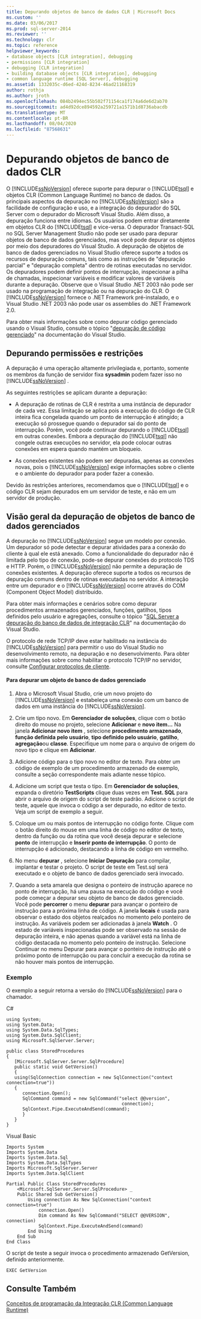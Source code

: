 ```yaml
---
title: Depurando objetos de banco de dados CLR | Microsoft Docs
ms.custom: ''
ms.date: 03/06/2017
ms.prod: sql-server-2014
ms.reviewer: ''
ms.technology: clr
ms.topic: reference
helpviewer_keywords:
- database objects [CLR integration], debugging
- permissions [CLR integration]
- debugging [CLR integration]
- building database objects [CLR integration], debugging
- common language runtime [SQL Server], debugging
ms.assetid: 1332035c-d6ed-424d-8234-46ad21168319
author: rothja
ms.author: jroth
ms.openlocfilehash: 084b2494ec55b502f71154ca1f174a6de6d2ab70
ms.sourcegitcommit: ad4d92dce894592a259721a1571b1d8736abacdb
ms.translationtype: MT
ms.contentlocale: pt-BR
ms.lasthandoff: 08/04/2020
ms.locfileid: "87568631"
---
```

# <a name="debugging-clr-database-objects"></a>Depurando objetos de banco de dados CLR
  O [!INCLUDE[ssNoVersion](../../../includes/ssnoversion-md.md)] oferece suporte para depurar o [!INCLUDE[tsql](../../../includes/tsql-md.md)] e objetos CLR (Common Language Runtime) no banco de dados. Os principais aspectos da depuração no [!INCLUDE[ssNoVersion](../../../includes/ssnoversion-md.md)] são a facilidade de configuração e uso, e a integração do depurador do SQL Server com o depurador do Microsoft Visual Studio. Além disso, a depuração funciona entre idiomas. Os usuários podem entrar diretamente em objetos CLR do [!INCLUDE[tsql](../../../includes/tsql-md.md)] e vice-versa. O depurador Transact-SQL no SQL Server Management Studio não pode ser usado para depurar objetos de banco de dados gerenciados, mas você pode depurar os objetos por meio dos depuradores do Visual Studio. A depuração de objetos de banco de dados gerenciados no Visual Studio oferece suporte a todos os recursos de depuração comuns, tais como as instruções de "depuração parcial" e "depuração completa" dentro de rotinas executadas no servidor. Os depuradores podem definir pontos de interrupção, inspecionar a pilha de chamadas, inspecionar variáveis e modificar valores de variáveis durante a depuração. Observe que o Visual Studio .NET 2003 não pode ser usado na programação de integração ou na depuração do CLR. O [!INCLUDE[ssNoVersion](../../../includes/ssnoversion-md.md)] fornece o .NET Framework pré-instalado, e o Visual Studio .NET 2003 não pode usar os assemblies do .NET Framework 2.0.  
  
 Para obter mais informações sobre como depurar código gerenciado usando o Visual Studio, consulte o tópico "[depuração de código gerenciado](https://go.microsoft.com/fwlink/?LinkId=120377)" na documentação do Visual Studio.  
  
## <a name="debugging-permissions-and-restrictions"></a>Depurando permissões e restrições  
 A depuração é uma operação altamente privilegiada e, portanto, somente os membros da função de servidor fixa **sysadmin** podem fazer isso no [!INCLUDE[ssNoVersion](../../../includes/ssnoversion-md.md)] .  
  
 As seguintes restrições se aplicam durante a depuração:  
  
-   A depuração de rotinas de CLR é restrita a uma instância de depurador de cada vez. Essa limitação se aplica pois a execução do código de CLR inteira fica congelada quando um ponto de interrupção é atingido; a execução só prossegue quando o depurador sai do ponto de interrupção. Porém, você pode continuar depurando o [!INCLUDE[tsql](../../../includes/tsql-md.md)] em outras conexões. Embora a depuração do [!INCLUDE[tsql](../../../includes/tsql-md.md)] não congele outras execuções no servidor, ela pode colocar outras conexões em espera quando mantém um bloqueio.  
  
-   As conexões existentes não podem ser depuradas, apenas as conexões novas, pois o [!INCLUDE[ssNoVersion](../../../includes/ssnoversion-md.md)] exige informações sobre o cliente e o ambiente do depurador para poder fazer a conexão.  
  
 Devido às restrições anteriores, recomendamos que o [!INCLUDE[tsql](../../../includes/tsql-md.md)] e o código CLR sejam depurados em um servidor de teste, e não em um servidor de produção.  
  
## <a name="overview-of-debugging-managed-database-objects"></a>Visão geral da depuração de objetos de banco de dados gerenciados  
 A depuração no [!INCLUDE[ssNoVersion](../../../includes/ssnoversion-md.md)] segue um modelo por conexão. Um depurador só pode detectar e depurar atividades para a conexão do cliente à qual ele está anexado. Como a funcionalidade do depurador não é limitada pelo tipo de conexão, pode-se depurar conexões do protocolo TDS e HTTP. Porém, o [!INCLUDE[ssNoVersion](../../../includes/ssnoversion-md.md)] não permite a depuração de conexões existentes. A depuração oferece suporte a todos os recursos de depuração comuns dentro de rotinas executadas no servidor. A interação entre um depurador e o [!INCLUDE[ssNoVersion](../../../includes/ssnoversion-md.md)] ocorre através do COM (Component Object Model) distribuído.  
  
 Para obter mais informações e cenários sobre como depurar procedimentos armazenados gerenciados, funções, gatilhos, tipos definidos pelo usuário e agregações, consulte o tópico "[SQL Server a depuração do banco de dados de integração CLR](https://go.microsoft.com/fwlink/?LinkId=120378)" na documentação do Visual Studio.  
  
 O protocolo de rede TCP/IP deve estar habilitado na instância do [!INCLUDE[ssNoVersion](../../../includes/ssnoversion-md.md)] para permitir o uso do Visual Studio no desenvolvimento remoto, na depuração e no desenvolvimento. Para obter mais informações sobre como habilitar o protocolo TCP/IP no servidor, consulte [Configurar protocolos de cliente](../../database-engine/configure-windows/configure-client-protocols.md).  
  
#### <a name="to-debug-a-managed-database-object"></a>Para depurar um objeto de banco de dados gerenciado  
  
1.  Abra o Microsoft Visual Studio, crie um novo projeto do [!INCLUDE[ssNoVersion](../../../includes/ssnoversion-md.md)] e estabeleça uma conexão com um banco de dados em uma instância do [!INCLUDE[ssNoVersion](../../../includes/ssnoversion-md.md)].  
  
2.  Crie um tipo novo. Em **Gerenciador de soluções**, clique com o botão direito do mouse no projeto, selecione **Adicionar** e **novo item...** Na janela **Adicionar novo item** , selecione **procedimento armazenado**, **função definida pelo usuário**, **tipo definido pelo usuário**, **gatilho**, **agregação**ou **classe**. Especifique um nome para o arquivo de origem do novo tipo e clique em **Adicionar**.  
  
3.  Adicione código para o tipo novo no editor de texto. Para obter um código de exemplo de um procedimento armazenado de exemplo, consulte a seção correspondente mais adiante nesse tópico.  
  
4.  Adicione um script que testa o tipo. Em **Gerenciador de soluções**, expanda o diretório **TestScripts** clique duas vezes em **Test. SQL** para abrir o arquivo de origem do script de teste padrão. Adicione o script de teste, aquele que invoca o código a ser depurado, no editor de texto. Veja um script de exemplo a seguir.  
  
5.  Coloque um ou mais pontos de interrupção no código fonte. Clique com o botão direito do mouse em uma linha de código no editor de texto, dentro da função ou da rotina que você deseja depurar e selecione **ponto** de interrupção e **Inserir ponto de interrupção**. O ponto de interrupção é adicionado, destacando a linha de código em vermelho.  
  
6.  No menu **depurar** , selecione **Iniciar Depuração** para compilar, implantar e testar o projeto. O script de teste em Test.sql será executado e o objeto de banco de dados gerenciado será invocado.  
  
7.  Quando a seta amarela que designa o ponteiro de instrução aparece no ponto de interrupção, há uma pausa na execução do código e você pode começar a depurar seu objeto de banco de dados gerenciado. Você pode **percorrer** o menu **depurar** para avançar o ponteiro de instrução para a próxima linha de código. A janela **locais** é usada para observar o estado dos objetos realçados no momento pelo ponteiro de instrução. As variáveis podem ser adicionadas à janela **Watch** . O estado de variáveis inspecionadas pode ser observado na sessão de depuração inteira, e não apenas quando a variável está na linha de código destacada no momento pelo ponteiro de instrução. Selecione Continuar no menu Depurar para avançar o ponteiro de instrução até o próximo ponto de interrupção ou para concluir a execução da rotina se não houver mais pontos de interrupção.  
  
### <a name="example"></a>Exemplo  
 O exemplo a seguir retorna a versão do [!INCLUDE[ssNoVersion](../../../includes/ssnoversion-md.md)] para o chamador.  
  
 C#  
  
```  
using System;  
using System.Data;  
using System.Data.SqlTypes;  
using System.Data.SqlClient;  
using Microsoft.SqlServer.Server;   
  
public class StoredProcedures   
{  
   [Microsoft.SqlServer.Server.SqlProcedure]  
   public static void GetVersion()  
   {  
   using(SqlConnection connection = new SqlConnection("context connection=true"))   
   {  
      connection.Open();  
      SqlCommand command = new SqlCommand("select @@version",  
                                           connection);  
      SqlContext.Pipe.ExecuteAndSend(command);  
      }  
   }  
}  
```  
  
 Visual Basic  
  
```  
Imports System  
Imports System.Data  
Imports System.Data.Sql  
Imports System.Data.SqlTypes  
Imports Microsoft.SqlServer.Server  
Imports System.Data.SqlClient  
  
Partial Public Class StoredProcedures   
    <Microsoft.SqlServer.Server.SqlProcedure> _  
    Public Shared Sub GetVersion()  
        Using connection As New SqlConnection("context connection=true")  
            connection.Open()  
            Dim command As New SqlCommand("SELECT @@VERSION", connection)  
            SqlContext.Pipe.ExecuteAndSend(command)  
        End Using  
    End Sub  
End Class  
```  
  
 O script de teste a seguir invoca o procedimento armazenado GetVersion, definido anteriormente.  
  
```  
EXEC GetVersion  
```  
  
## <a name="see-also"></a>Consulte Também  
 [Conceitos de programação da Integração CLR &#40;Common Language Runtime&#41;](common-language-runtime-clr-integration-programming-concepts.md)  
  
  
